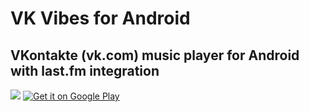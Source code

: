 # VK Vibes for Android

## VKontakte (vk.com) music player for Android with last.fm integration

<img src="http://cs317226.userapi.com/v317226748/32eb/589T8YDYvJE.jpg" />

<a href="http://play.google.com/store/apps/details?id=com.stiggpwnz.vibes">
  <img alt="Get it on Google Play"
       src="http://www.android.com/images/brand/get_it_on_play_logo_large.png" />
</a>